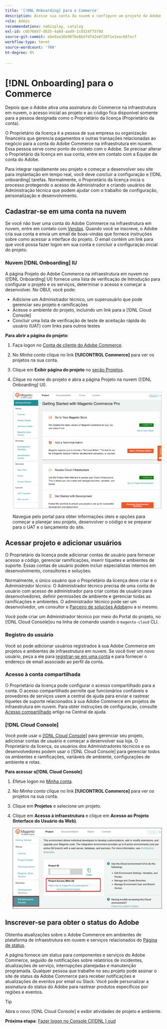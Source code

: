 ```yaml
---
title: '[!DNL Onboarding] para o Commerce'
description: Acesse sua conta da nuvem e configure um projeto do Adobe Commerce na infraestrutura em nuvem.
role: Admin
recommendations: noDisplay, catalog
exl-id: c6b768d7-d835-4a8d-aad9-1c0324f7570d
source-git-commit: abe9aa36b907be8bdfdf42e6f28f1e1eac68fecf
workflow-type: tm+mt
source-wordcount: '760'
ht-degree: 0%

---
```


# [!DNL Onboarding] para o Commerce

Depois que o Adobe ativa uma assinatura do Commerce na infraestrutura em nuvem, o acesso inicial ao projeto e ao código fica disponível somente para a pessoa designada como o Proprietário da licença (Proprietário da conta).

O Proprietário da licença é a pessoa de sua empresa ou organização financeira que gerencia pagamentos e outras transações relacionadas ao negócio para a conta do Adobe Commerce na infraestrutura em nuvem. Essa pessoa serve como ponto de contato com o Adobe. Se precisar alterar o Proprietário da licença em sua conta, entre em contato com a Equipe de conta do Adobe.

Para integrar rapidamente seu projeto e começar a desenvolver seu site para implantação em tempo real, você deve concluir a configuração e [!DNL onboarding] tarefas. Normalmente, o Proprietário da licença inicia o processo protegendo o acesso de Administrador e criando usuários de Administração técnica que podem ajudar com o trabalho de configuração, personalização e desenvolvimento.

## Cadastrar-se em uma conta na nuvem

Se você não tiver uma conta do Adobe Commerce na infraestrutura em nuvem, entre em contato com [Vendas]. Quando você se inscreve, o Adobe cria sua conta e envia um email de boas-vindas que fornece instruções sobre como acessar a interface do projeto. O email contém um link para que você possa fazer logon em sua conta e concluir a configuração inicial do projeto.

### Nuvem [!DNL Onboarding] IU

A página Projeto do Adobe Commerce na infraestrutura em nuvem no ([!DNL Onboarding] UI) fornece uma lista de verificação de Introdução para configurar o projeto e os serviços, determinar o acesso e começar a desenvolver. No OBUI, você pode:

- Adicione um Administrador técnico, um superusuário que pode gerenciar seu projeto e ramificações
- Acesse o ambiente do projeto, incluindo um link para a [!DNL Cloud Console]
- Concluir uma lista de verificação de teste de aceitação rápida do usuário (UAT) com links para outros testes

**Para abrir a página do projeto**:

1. Faça logon no [Conta de cliente do Adobe Commerce](https://account.magento.com/customer/account/login).

1. No _Minha conta_ clique no link **[!UICONTROL Commerce]** para ver os projetos na sua conta.

1. Clique em **Exibir página do projeto** no [seção Projetos](https://cloud.magento.com/cloud/project/).

1. Clique no nome do projeto e abra a página Projeto na nuvem ([!DNL Onboarding] UI).

   ![Página do projeto OBUI](../assets/onboarding-ui.png)

   Navegue pelo portal para obter informações úteis e opções para começar a planejar seu projeto, desenvolver o código e se preparar para o UAT e o lançamento do site.

## Acessar projeto e adicionar usuários

O Proprietário da licença pode adicionar contas de usuário para fornecer acesso a código, gerenciar ramificações, inserir tíquetes e ambientes de suporte. Essas contas de usuário podem incluir especialistas internos em desenvolvimento, consultores e soluções.

Normalmente, o único usuário que o Proprietário da licença deve criar é o _Administrador técnico_. O Administrador técnico precisa de uma conta de usuário com acesso de administrador para criar contas de usuário para desenvolvedores, definir permissões de ambiente e gerenciar todas as ramificações e ambientes. O administrador técnico pode ser um desenvolvedor, um consultor e [Parceiro de soluções Adobe](https://business.adobe.com/products/magento/partners.html)ou a si mesmo.

Você pode criar um Administrador técnico por meio do Portal do projeto, no [!DNL Cloud Console]ou na linha de comando usando o `magento-cloud` CLI.

### Registro do usuário

Você só pode adicionar usuários registrados à sua Adobe Commerce em projetos e ambientes de infraestrutura em nuvem. Se você tiver um novo usuário, peça a ele para [registrar-se em uma conta](https://account.magento.com/customer/account/login/) e para fornecer o endereço de email associado ao perfil da conta.

### Acesso à conta compartilhada

O Proprietário da licença pode configurar o acesso compartilhado para a conta. O acesso compartilhado permite que funcionários confiáveis e provedores de serviços usem a central de ajuda para enviar e rastrear tíquetes de suporte relacionados à sua Adobe Commerce em projetos de infraestrutura em nuvem. Para obter instruções de configuração, consulte [Acesso compartilhado] artigo na Central de ajuda.

### [!DNL Cloud Console]

Você pode usar o [[!DNL Cloud Console]](cloud-console.md) para gerenciar seu projeto, adicionar contas de usuário e começar a desenvolver sua loja. O Proprietário da licença, os usuários dos Administradores técnicos e os desenvolvedores podem usar o [!DNL Cloud Console] para gerenciar todos os ambientes e ramificações, variáveis de ambiente, configurações de ambiente e rotas.

**Para acessar o[!DNL Cloud Console]**:

1. Efetue logon no [Minha conta](https://account.magento.com/customer/account/login).

1. No _Minha conta_ clique no link **[!UICONTROL Commerce]** para ver os projetos na sua conta.

1. Clique em **Projetos** e selecione um projeto.

1. Clique em **Acesso à infraestrutura** e clique em **Acesso ao Projeto (Interface do Usuário da Web)**.

   ![Portal de projetos na nuvem](../assets/obui-project-access.png)

## Inscrever-se para obter o status do Adobe

Obtenha atualizações sobre o Adobe Commerce em ambientes de plataforma de infraestrutura em nuvem e serviços relacionados do [Página de status].

A página fornece um status para componentes e serviços do Adobe Commerce, seguido de notificações sobre relatórios de incidentes, atualizações de serviço, interrupções planejadas e manutenção programada. Qualquer pessoa que trabalhe no seu projeto pode assinar o site de status da Adobe Commerce para receber notificações e atualizações de eventos por email ou Slack. Você pode personalizar a assinatura do status do Adobe para rastrear produtos específicos por regiões e eventos.

>[!TIP]
>
> Abra o novo [!DNL Cloud Console] e exibir atividades de projeto e ambiente.
>
>**Próxima etapa**: [Fazer logon no Console Cl[!DNL ] oud](cloud-console.md)

<!-- link definitions -->

[Vendas]: https://business.adobe.com/products/magento/get-demo.html
[Acesso compartilhado]: https://experienceleague.adobe.com/docs/commerce-knowledge-base/kb/help-center-guide/magento-help-center-user-guide.html#shared-access
[Página de status]: https://status.adobe.com/products/503473
